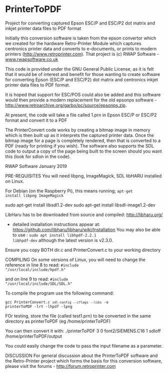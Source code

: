 # PrinterToPDF
Project for converting captured Epson ESC/P and ESC/P2 dot matrix and inkjet printer data files to PDF format

Initially this conversion software is taken from the epson convertor which we created for the hardware Retro-Printer Module which captures centronics printer data and converts to e-documents, or prints to modern printers (http://www.retroprinter.com).  That project is (c) RWAP Software - www.rwapsoftware.co.uk

This code is provided under the GNU General Public License, as it is felt that it would be of interest and benefit for those wanting to create software for converting Epson (ESC/P and ESC/P2) dot matrix and centronics inkjet printer data files to PDF format.

It is hoped that support for ESC/POS could also be added and this software would then provide a modern replacement for the old epsonps software - http://www.retroarchive.org/garbo/pc/source/epsonps.zip.

At present, the code will take a file called 1.prn in Epson ESC/P or ESC/P2 format and convert it to a PDF

The PrinterConvert code works by creating a bitmap image in memory which is then built up as it interprets the captured printer data.  Once the bitmap image for a page is completely rendered, then that is converted to a PDF (ready for printing if you wish). The software also supports the SDL code to output a copy of the page being built to the screen should you want this (look for sdlon in the code).

RWAP Software
January 2019

PRE-REQUISITES
You will need libpng, ImageMagick, SDL libHARU installed on Linux. 

For Debian (on the Raspberry Pi), this means running;
<code>apt-get install libpng ImageMagick</code>

sudo apt-get install libsdl1.2-dev
sudo apt-get install libsdl-image1.2-dev

LibHaru has to be downloaded from source and compiled:
http://libharu.org/
- detailed installation instructions appear at: https://github.com/libharu/libharu/wiki/Installation
You may also be able to use : <code>sudo apt install libhpdf-2.2.1 libhpdf-dev</code> although the latest version is v2.3.0.


Ensure you copy BOTH dir.c and PrinterConvert.c to your working directory

COMPILING
On some versions of Linux, you will need to change the reference in line 8 to read:
<code>#include "/usr/local/include/hpdf.h"</code>

and on line 9 to read:
<code>#include "/usr/local/include/SDL/SDL.h"</code>


To compile the program use the following command:

<code>gcc PrinterConvert.c ```sdl-config --cflags --libs``` -o printerToPDF -lrt -lhpdf -lpng</code>


FOr testing, store the file (called test1.prn) to be converted in the same directory as printerToPDF (eg /home/printerToPDF)

You can then convert it with:
./printerToPDF 3 0 font2/SIEMENS.C16 1 sdloff /home/printerToPDF/output

You could easily change the code to pass the input filename as a parameter.


DISCUSSION
For general discussion about the PrinterToPDF software and the Retro-Printer project which forms the basis for this conversion software, please visit the forums - http://forum.retroprinter.com
